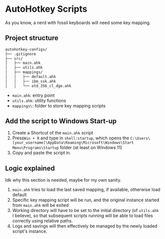 # AutoHotkey Scripts

As you know, a nerd with fossil keyboards will need some key mapping.

## Project structure

```txt
autohotkey-configs/
├── .gitignore
├── src/
│   ├── main.ahk
│   ├── utils.ahk
│   ├── mappings/
│   │   ├── default.ahk
│   │   ├── ibm_ssk.ahk
│   │   └── otd_356_cl_dge.ahk
```

- `main.ahk`: entry point
- `utils.ahk`: utility functions
- `mappings\`: folder to store key mapping scripts

## Add the script to Windows Start-up

1. Create a Shortcut of the `main.ahk` script
2. Press`Win + R` and type in `shell:startup`, which opens the `C:\Users\[your_username]\AppData\Roaming\Microsoft\Windows\Start Menu\Programs\Startup` folder (at least on Windows 11)
3. Copy and paste the script in.

## Logic explained

Idk why this section is needed, maybe for my own sanity.

1. `main.ahk` tries to load the last saved mapping, if available, otherwise load default
2. Specific key mapping script will be run, and the original instance started from `main.ahk` will be exited
3. Working directory will have to be set to the initial directory (of `utils.ahk` I believe), so that subsequent scripts running will be able to load files correctly using relative paths.
4. Logs and savings will then effectively be managed by the newly loaded script's instance.

